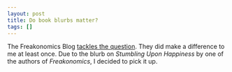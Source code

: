 ```yaml
---
layout: post
title: Do book blurbs matter?
tags: []
---
```

<p>The Freakonomics Blog <a href="http://freakonomics.blogs.nytimes.com/2008/01/17/further-insight-on-book-blurbs/">tackles the question</a>. They did make a difference to me at least once. Due to the blurb on <em>Stumbling Upon Happiness</em> by one of the authors of <em>Freakonomics</em>, I decided to pick it up.</p>
